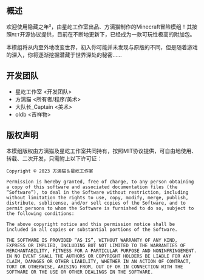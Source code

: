 ## 概述
欢迎使用隐藏之年²，由星屹工作室出品、方漓猫制作的Minecraft冒险模组！其按照`MIT`开源协议提供，目前在不断地更新下，已经成为一款可玩性极高的附加包。

本模组将从内至外地改变世界，初入你可能并未发现与原版的不同，但是随着游戏的深入，你将逐渐挖掘潜藏于世界深处的秘密……

## 开发团队

- 星屹工作室 <开发团队>
- 方漓猫 <所有者/程序/美术>
- 大队长_Captain <美术>
- oldb <吉祥物>

## 版权声明
本模组版权由方漓猫及星屹工作室共同持有，按照MIT协议提供，可自由地使用、转载、二次开发，只需附上以下许可证：

```
Copyright © 2023 方漓猫＆星屹工作室

Permission is hereby granted, free of charge, to any person obtaining a copy of this software and associated documentation files (the “Software”), to deal in the Software without restriction, including without limitation the rights to use, copy, modify, merge, publish, distribute, sublicense, and/or sell copies of the Software, and to permit persons to whom the Software is furnished to do so, subject to the following conditions:

The above copyright notice and this permission notice shall be included in all copies or substantial portions of the Software.

THE SOFTWARE IS PROVIDED “AS IS”, WITHOUT WARRANTY OF ANY KIND, EXPRESS OR IMPLIED, INCLUDING BUT NOT LIMITED TO THE WARRANTIES OF MERCHANTABILITY, FITNESS FOR A PARTICULAR PURPOSE AND NONINFRINGEMENT. IN NO EVENT SHALL THE AUTHORS OR COPYRIGHT HOLDERS BE LIABLE FOR ANY CLAIM, DAMAGES OR OTHER LIABILITY, WHETHER IN AN ACTION OF CONTRACT, TORT OR OTHERWISE, ARISING FROM, OUT OF OR IN CONNECTION WITH THE SOFTWARE OR THE USE OR OTHER DEALINGS IN THE SOFTWARE.
```